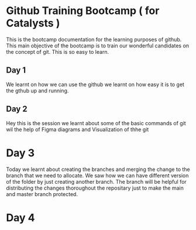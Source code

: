 # Github Training Bootcamp ( for Catalysts )

This is the bootcamp documentation for the learning purposes of github. This main objective of the bootcamp is to train our wonderful candidates on the concept of git. This is so easy to learn.

## Day 1

We learnt on how we can use the github
we learnt on how easy it is to get the gthub up and running.

## Day 2

Hey this is the session we learnt about some of the basic commands of git wil the help of Figma diagrams and Visualization of thhe git

# Day 3

Today we learnt about creating the branches and merging the change to the branch that we need to allocate. We saw how we can have different version of the folder by just creating another branch. The branch will be helpful for distributing the changes thoroughout the repositary just to make the main and master branch protected.

# Day 4
